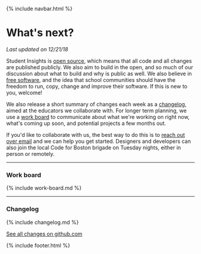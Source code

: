 {% include navbar.html %}

# What's next?
*Last updated on 12/21/18*

Student Insights is [open source](https://github.com/studentinsights/studentinsights), which means that all code and all changes are published publicly.  We also aim to build in the open, and so much of our discussion about what to build and why is public as well.  We also believe in [free software](https://www.gnu.org/philosophy/free-sw.en.html), and the idea that school communities should have the freedom to run, copy, change and improve their software.  If this is new to you, welcome!

We also release a short summary of changes each week as a [changelog](#changelog), aimed at the educators we collaborate with.  For longer term planning, we use a [work board](#work-board) to communicate about what we're working on right now, what's coming up soon, and potential projects a few months out.

If you'd like to collaborate with us, the best way to do this is to <a href="{{site.links.email}}">reach out over email</a> and we can help you get started.  Designers and developers can also join the local Code for Boston brigade on Tuesday nights, either in person or remotely.

------------------------
### Work board
{% include work-board.md %}

------------------------
### Changelog
{% include changelog.md %}

<a class="btn" href="https://github.com/studentinsights/studentinsights/issues?q=is%3Apr+is%3Aclosed">See all changes on github.com</a>

{% include footer.html %}